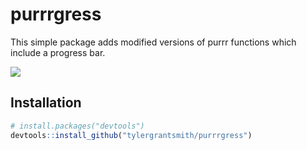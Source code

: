 # purrrgress

This simple package adds modified versions of purrr functions which include a progress bar.

![](pro_map_int_example.gif)

## Installation

``` r
# install.packages("devtools")
devtools::install_github("tylergrantsmith/purrrgress")
```

